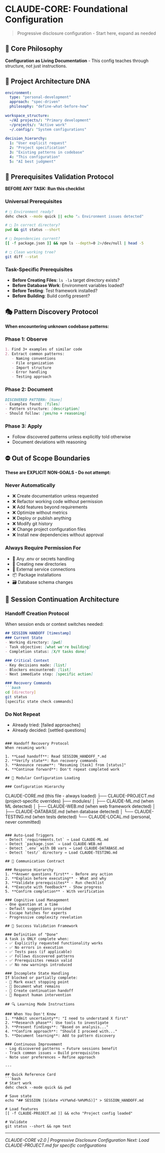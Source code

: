# CLAUDE-CORE: Foundational Configuration
> Progressive disclosure configuration - Start here, expand as needed

## 🎯 Core Philosophy
**Configuration as Living Documentation** - This config teaches through structure, not just instructions.

## 🧬 Project Architecture DNA
<!-- This section implicitly teaches AI about your environment through structure -->
```yaml
environment:
  type: "personal-development"
  approach: "spec-driven"
  philosophy: "define-what-before-how"
  
workspace_structure:
  ~/AI projects/: "Primary development"
  ~/projects/: "Active work"
  ~/.config/: "System configurations"
  
decision_hierarchy:
  1: "User explicit request"
  2: "Project specification"  
  3: "Existing patterns in codebase"
  4: "This configuration"
  5: "AI best judgment"
```

## 🚦 Prerequisites Validation Protocol
**BEFORE ANY TASK: Run this checklist**

### Universal Prerequisites
```bash
# □ Environment ready?
dehc check --mode quick || echo "⚠️ Environment issues detected"

# □ In correct directory?
pwd && git status --short

# □ Dependencies current?
[[ -f package.json ]] && npm ls --depth=0 2>/dev/null | head -5

# □ Clean working tree?
git diff --stat
```

### Task-Specific Prerequisites
- **Before Creating Files**: `ls -la` target directory exists?
- **Before Database Work**: Environment variables loaded?
- **Before Testing**: Test framework installed?
- **Before Building**: Build config present?

## 🎭 Pattern Discovery Protocol
**When encountering unknown codebase patterns:**

### Phase 1: Observe
```markdown
1. Find 3+ examples of similar code
2. Extract common patterns:
   - Naming conventions
   - File organization  
   - Import structure
   - Error handling
   - Testing approach
```

### Phase 2: Document
```markdown
DISCOVERED PATTERN: [Name]
- Examples found: [files]
- Pattern structure: [description]
- Should follow: [yes/no + reasoning]
```

### Phase 3: Apply
- Follow discovered patterns unless explicitly told otherwise
- Document deviations with reasoning

## ⛔ Out of Scope Boundaries
**These are EXPLICIT NON-GOALS - Do not attempt:**

### Never Automatically
- ❌ Create documentation unless requested
- ❌ Refactor working code without permission
- ❌ Add features beyond requirements
- ❌ Optimize without metrics
- ❌ Deploy or publish anything
- ❌ Modify git history
- ❌ Change project configuration files
- ❌ Install new dependencies without approval

### Always Require Permission For
- 🔐 Any .env or secrets handling
- 📁 Creating new directories
- 🔗 External service connections
- 📦 Package installations
- 🗃️ Database schema changes

## 🔄 Session Continuation Architecture

### Handoff Creation Protocol
When session ends or context switches needed:

```markdown
## SESSION HANDOFF [timestamp]
### Current State
- Working directory: [pwd]
- Task objective: [what we're building]
- Completion status: [X/Y tasks done]

### Critical Context
- Key decisions made: [list]
- Blockers encountered: [list]
- Next immediate step: [specific action]

### Recovery Commands
```bash
cd [directory]
git status
[specific state check commands]
```

### Do Not Repeat
- Already tried: [failed approaches]
- Already decided: [settled questions]
```

### Handoff Recovery Protocol
When resuming work:

1. **Load handoff**: Read SESSION_HANDOFF_*.md
2. **Verify state**: Run recovery commands
3. **Announce resume**: "Resuming [task] from [status]"
4. **Continue forward**: Don't repeat completed work

## 🧩 Modular Configuration Loading

### Configuration Hierarchy
```
CLAUDE-CORE.md (this file - always loaded)
├── CLAUDE-PROJECT.md (project-specific overrides)
├── modules/
│   ├── CLAUDE-ML.md (when ML detected)
│   ├── CLAUDE-WEB.md (when web framework detected)
│   ├── CLAUDE-DATABASE.md (when database detected)
│   └── CLAUDE-TESTING.md (when tests detected)
└── CLAUDE-LOCAL.md (personal, never committed)
```

### Auto-Load Triggers
- Detect `requirements.txt` → Load CLAUDE-ML.md
- Detect `package.json` → Load CLAUDE-WEB.md  
- Detect `.env` with DB vars → Load CLAUDE-DATABASE.md
- Detect `test/` directory → Load CLAUDE-TESTING.md

## 💬 Communication Contract

### Response Hierarchy
1. **Answer questions first** - Before any action
2. **Explain before executing** - What and why
3. **Validate prerequisites** - Run checklist
4. **Execute with feedback** - Show progress
5. **Confirm completion** - With verification

### Cognitive Load Management
- One question at a time
- Default suggestions provided
- Escape hatches for experts
- Progressive complexity revelation

## 🎯 Success Validation Framework

### Definition of "Done"
A task is ONLY complete when:
- ✅ Explicitly requested functionality works
- ✅ No errors in execution
- ✅ Tests pass (if applicable)
- ✅ Follows discovered patterns
- ✅ Prerequisites remain valid
- ✅ No new warnings introduced

### Incomplete State Handling
If blocked or partially complete:
- 🔶 Mark exact stopping point
- 🔶 Document what remains
- 🔶 Create continuation handoff
- 🔶 Request human intervention

## 🔍 Learning Mode Instructions

### When You Don't Know
1. **Admit uncertainty**: "I need to understand X first"
2. **Research phase**: Use tools to investigate
3. **Present findings**: "Based on analysis..."
4. **Confirm approach**: "Should I proceed with..."
5. **Document learning**: Add to pattern discovery

### Continuous Improvement
- Log discovered patterns → Future sessions benefit
- Track common issues → Build prerequisites
- Note user preferences → Refine approach

---

## Quick Reference Card
```bash
# Start work
dehc check --mode quick && pwd

# Save state
echo "## SESSION [$(date +%Y%m%d-%H%M%S)]" > SESSION_HANDOFF.md

# Load features
[[ -f CLAUDE-PROJECT.md ]] && echo "Project config loaded"

# Validate
git status --short && npm test
```

---
*CLAUDE-CORE v2.0 | Progressive Disclosure Configuration*
*Next: Load CLAUDE-PROJECT.md for specific configurations*
